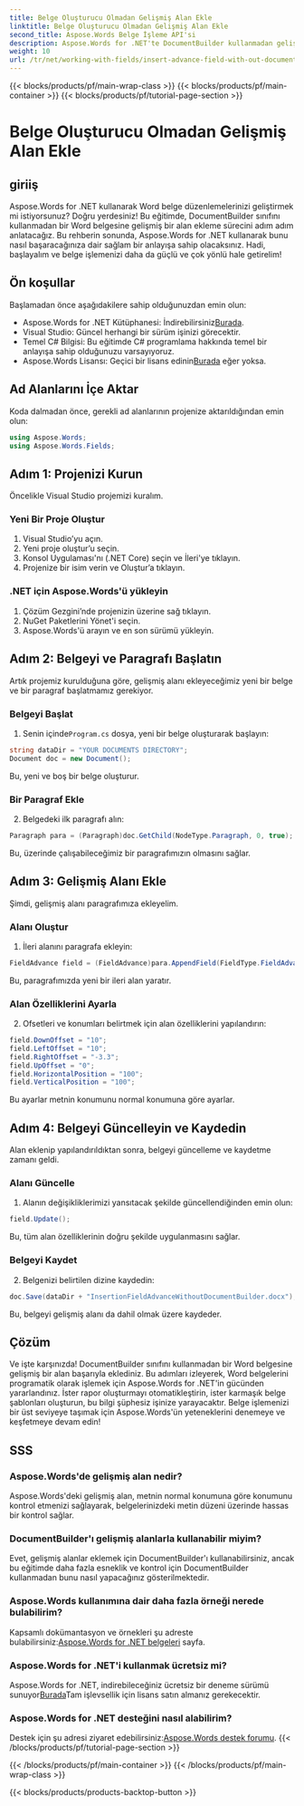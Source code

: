```yaml
---
title: Belge Oluşturucu Olmadan Gelişmiş Alan Ekle
linktitle: Belge Oluşturucu Olmadan Gelişmiş Alan Ekle
second_title: Aspose.Words Belge İşleme API'si
description: Aspose.Words for .NET'te DocumentBuilder kullanmadan gelişmiş bir alan eklemeyi öğrenin. Belge işleme becerilerinizi geliştirmek için bu kılavuzu izleyin.
weight: 10
url: /tr/net/working-with-fields/insert-advance-field-with-out-document-builder/
---
```


{{< blocks/products/pf/main-wrap-class >}}
{{< blocks/products/pf/main-container >}}
{{< blocks/products/pf/tutorial-page-section >}}

# Belge Oluşturucu Olmadan Gelişmiş Alan Ekle

## giriiş

Aspose.Words for .NET kullanarak Word belge düzenlemelerinizi geliştirmek mi istiyorsunuz? Doğru yerdesiniz! Bu eğitimde, DocumentBuilder sınıfını kullanmadan bir Word belgesine gelişmiş bir alan ekleme sürecini adım adım anlatacağız. Bu rehberin sonunda, Aspose.Words for .NET kullanarak bunu nasıl başaracağınıza dair sağlam bir anlayışa sahip olacaksınız. Hadi, başlayalım ve belge işlemenizi daha da güçlü ve çok yönlü hale getirelim!

## Ön koşullar

Başlamadan önce aşağıdakilere sahip olduğunuzdan emin olun:

-  Aspose.Words for .NET Kütüphanesi: İndirebilirsiniz[Burada](https://releases.aspose.com/words/net/).
- Visual Studio: Güncel herhangi bir sürüm işinizi görecektir.
- Temel C# Bilgisi: Bu eğitimde C# programlama hakkında temel bir anlayışa sahip olduğunuzu varsayıyoruz.
-  Aspose.Words Lisansı: Geçici bir lisans edinin[Burada](https://purchase.aspose.com/temporary-license/) eğer yoksa.

## Ad Alanlarını İçe Aktar

Koda dalmadan önce, gerekli ad alanlarının projenize aktarıldığından emin olun:

```csharp
using Aspose.Words;
using Aspose.Words.Fields;
```

## Adım 1: Projenizi Kurun

Öncelikle Visual Studio projemizi kuralım.

### Yeni Bir Proje Oluştur

1. Visual Studio’yu açın.
2. Yeni proje oluştur’u seçin.
3. Konsol Uygulaması'nı (.NET Core) seçin ve İleri'ye tıklayın.
4. Projenize bir isim verin ve Oluştur’a tıklayın.

### .NET için Aspose.Words'ü yükleyin

1. Çözüm Gezgini’nde projenizin üzerine sağ tıklayın.
2. NuGet Paketlerini Yönet'i seçin.
3. Aspose.Words'ü arayın ve en son sürümü yükleyin.

## Adım 2: Belgeyi ve Paragrafı Başlatın

Artık projemiz kurulduğuna göre, gelişmiş alanı ekleyeceğimiz yeni bir belge ve bir paragraf başlatmamız gerekiyor.

### Belgeyi Başlat

1.  Senin içinde`Program.cs` dosya, yeni bir belge oluşturarak başlayın:

```csharp
string dataDir = "YOUR DOCUMENTS DIRECTORY";
Document doc = new Document();
```

Bu, yeni ve boş bir belge oluşturur.

### Bir Paragraf Ekle

2. Belgedeki ilk paragrafı alın:

```csharp
Paragraph para = (Paragraph)doc.GetChild(NodeType.Paragraph, 0, true);
```

Bu, üzerinde çalışabileceğimiz bir paragrafımızın olmasını sağlar.

## Adım 3: Gelişmiş Alanı Ekle

Şimdi, gelişmiş alanı paragrafımıza ekleyelim.

### Alanı Oluştur

1. İleri alanını paragrafa ekleyin:

```csharp
FieldAdvance field = (FieldAdvance)para.AppendField(FieldType.FieldAdvance, false);
```

Bu, paragrafımızda yeni bir ileri alan yaratır.

### Alan Özelliklerini Ayarla

2. Ofsetleri ve konumları belirtmek için alan özelliklerini yapılandırın:

```csharp
field.DownOffset = "10";
field.LeftOffset = "10";
field.RightOffset = "-3.3";
field.UpOffset = "0";
field.HorizontalPosition = "100";
field.VerticalPosition = "100";
```

Bu ayarlar metnin konumunu normal konumuna göre ayarlar.

## Adım 4: Belgeyi Güncelleyin ve Kaydedin

Alan eklenip yapılandırıldıktan sonra, belgeyi güncelleme ve kaydetme zamanı geldi.

### Alanı Güncelle

1. Alanın değişikliklerimizi yansıtacak şekilde güncellendiğinden emin olun:

```csharp
field.Update();
```

Bu, tüm alan özelliklerinin doğru şekilde uygulanmasını sağlar.

### Belgeyi Kaydet

2. Belgenizi belirtilen dizine kaydedin:

```csharp
doc.Save(dataDir + "InsertionFieldAdvanceWithoutDocumentBuilder.docx");
```

Bu, belgeyi gelişmiş alanı da dahil olmak üzere kaydeder.

## Çözüm

Ve işte karşınızda! DocumentBuilder sınıfını kullanmadan bir Word belgesine gelişmiş bir alan başarıyla eklediniz. Bu adımları izleyerek, Word belgelerini programatik olarak işlemek için Aspose.Words for .NET'in gücünden yararlandınız. İster rapor oluşturmayı otomatikleştirin, ister karmaşık belge şablonları oluşturun, bu bilgi şüphesiz işinize yarayacaktır. Belge işlemenizi bir üst seviyeye taşımak için Aspose.Words'ün yeteneklerini denemeye ve keşfetmeye devam edin!

## SSS

### Aspose.Words'de gelişmiş alan nedir?

Aspose.Words'deki gelişmiş alan, metnin normal konumuna göre konumunu kontrol etmenizi sağlayarak, belgelerinizdeki metin düzeni üzerinde hassas bir kontrol sağlar.

### DocumentBuilder'ı gelişmiş alanlarla kullanabilir miyim?

Evet, gelişmiş alanlar eklemek için DocumentBuilder'ı kullanabilirsiniz, ancak bu eğitimde daha fazla esneklik ve kontrol için DocumentBuilder kullanmadan bunu nasıl yapacağınız gösterilmektedir.

### Aspose.Words kullanımına dair daha fazla örneği nerede bulabilirim?

 Kapsamlı dokümantasyon ve örnekleri şu adreste bulabilirsiniz:[Aspose.Words for .NET belgeleri](https://reference.aspose.com/words/net/) sayfa.

### Aspose.Words for .NET'i kullanmak ücretsiz mi?

 Aspose.Words for .NET, indirebileceğiniz ücretsiz bir deneme sürümü sunuyor[Burada](https://releases.aspose.com/)Tam işlevsellik için lisans satın almanız gerekecektir.

### Aspose.Words for .NET desteğini nasıl alabilirim?

 Destek için şu adresi ziyaret edebilirsiniz:[Aspose.Words destek forumu](https://forum.aspose.com/c/words/8).
{{< /blocks/products/pf/tutorial-page-section >}}

{{< /blocks/products/pf/main-container >}}
{{< /blocks/products/pf/main-wrap-class >}}

{{< blocks/products/products-backtop-button >}}
